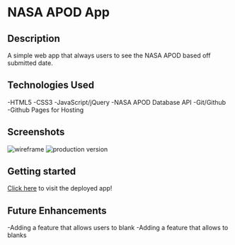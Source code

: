 # NASA APOD App

## Description
A simple web app that always users to see the NASA APOD based off submitted date. 


## Technologies Used
-HTML5
-CSS3
-JavaScript/jQuery
-NASA APOD Database API
-Git/Github -Github Pages for Hosting


## Screenshots

![wireframe]()
![production version]()

## Getting started

[Click here](#) to visit the deployed app!

## Future Enhancements 

-Adding a feature that allows users to blank
-Adding a feature that allows to blanks